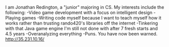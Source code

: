 I am Jonathan Redington, a "junior" majoring in CS.
My interests include the following:
-Video game development with a focus on intelligent design
-Playing games
-Writing code myself because I want to teach myself how it works rather than trusting rando420's libraries off the internet
-Tinkering with that Java game engine I'm still not done with after 7 fresh starts and 4.5 years
-Overanalyzing everything
-Puns. You have now been warned.
http://35.231.10.16/